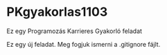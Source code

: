 # PKgyakorlas1103
Ez egy Programozás Karrieres Gyakorló feladat


Ez egy új feladat. Meg fogjuk ismerni a .gitignore fájlt. 